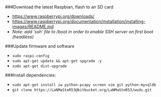 ###Download the latest Raspbian, flash to an SD card
*  https://www.raspberrypi.org/downloads/
*  https://www.raspberrypi.org/documentation/installation/installing-images/README.md
*  *Note: add 'ssh' file to /boot in order to enable SSH server on first boot (headless)*
  
###Update firmware and software
*  `sudo raspi-config`
*  `sudo apt-get update && apt-get upgrade -y`
*  `sudo apt-get dist-upgrade`

###Install dependencies:
*  `sudo apt-get install iw python-pcapy screen vim git python-mysqldb`
*  `git clone https://LaNMaSteR53@bitbucket.org/LaNMaSteR53/wuds.git`
  
